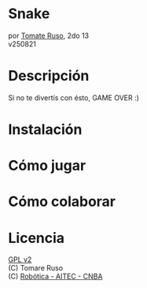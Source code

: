 # Snake

por [Tomate Ruso](xxx@gmail), 2do 13  
v250821  




# Descripción

Si no te divertís con ésto, GAME OVER :)




# Instalación

# Cómo jugar

# Cómo colaborar

# Licencia

[GPL v2](https://www.gnu.org/licenses/old-licenses/gpl-2.0.html)  
(C) Tomare Ruso  
(C) [Robótica - AITEC - CNBA](https://www.cnba.uba.ar/novedades/inscripcion-al-curso-de-robotica)  

